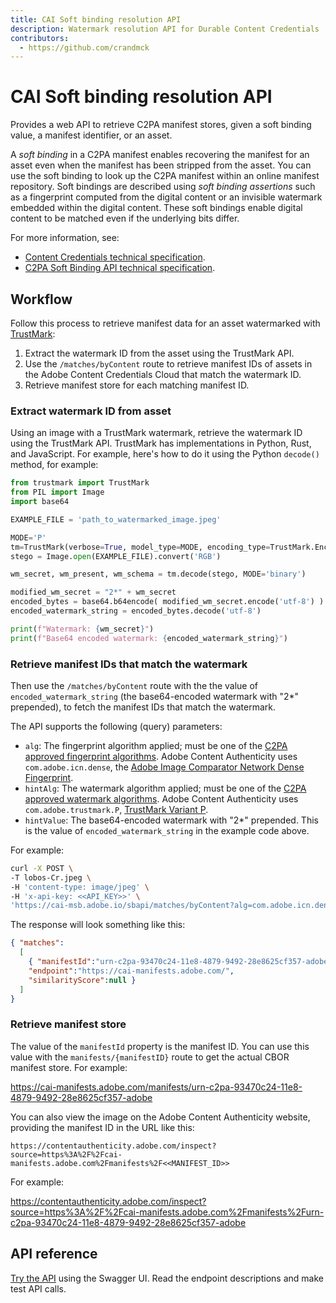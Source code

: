 ```yaml
---
title: CAI Soft binding resolution API
description: Watermark resolution API for Durable Content Credentials
contributors:
  - https://github.com/crandmck 
---
```


<HeroSimple slots="heading, text"/>

# CAI Soft binding resolution API

Provides a web API to retrieve C2PA manifest stores, given a soft binding value, a manifest identifier, or an asset.

A  _soft binding_ in a C2PA manifest enables recovering the manifest for an asset even when the manifest has been stripped from the asset.  You can use the soft binding to look up the C2PA manifest within an online manifest repository. Soft bindings are described using _soft binding assertions_ such as a fingerprint computed from the digital content or an invisible watermark embedded within the digital content. These soft bindings enable digital content to be matched even if the underlying bits differ.

For more information, see:
- [Content Credentials technical specification](https://spec.c2pa.org/specifications/specifications/2.2/specs/C2PA_Specification.html#_soft_bindings).
- [C2PA Soft Binding API technical specification](https://spec.c2pa.org/specifications/specifications/2.2/softbinding/Decoupled.html).

## Workflow

Follow this process to retrieve manifest data for an asset watermarked with [TrustMark](https://opensource.contentauthenticity.org/docs/durable-cr/trustmark-intro):
1. Extract the watermark ID from the asset using the TrustMark API.
1. Use the `/matches/byContent` route to retrieve manifest IDs of assets in the Adobe Content Credentials Cloud that match the watermark ID.
1. Retrieve manifest store for each matching manifest ID. 

### Extract watermark ID from asset 

Using an image with a TrustMark watermark, retrieve the watermark ID using the TrustMark API.  TrustMark has implementations in Python, Rust, and JavaScript.  For example, here's how to do it using the Python `decode()` method, for example:

```py
from trustmark import TrustMark
from PIL import Image
import base64

EXAMPLE_FILE = 'path_to_watermarked_image.jpeg' 

MODE='P'
tm=TrustMark(verbose=True, model_type=MODE, encoding_type=TrustMark.Encoding.BCH_4)
stego = Image.open(EXAMPLE_FILE).convert('RGB')

wm_secret, wm_present, wm_schema = tm.decode(stego, MODE='binary')

modified_wm_secret = "2*" + wm_secret
encoded_bytes = base64.b64encode( modified_wm_secret.encode('utf-8') )
encoded_watermark_string = encoded_bytes.decode('utf-8')

print(f"Watermark: {wm_secret}")
print(f"Base64 encoded watermark: {encoded_watermark_string}")
```

### Retrieve manifest IDs that match the watermark

Then use the `/matches/byContent` route with the the value of `encoded_watermark_string` (the  base64-encoded watermark with "2*" prepended), to fetch the manifest IDs that match the watermark.   

The API supports the following (query) parameters:
- `alg`: The fingerprint algorithm applied; must be one of the [C2PA approved fingerprint algorithms](https://opensource.contentauthenticity.org/docs/durable-cr/sb-algs). Adobe Content Authenticity uses `com.adobe.icn.dense`, the [Adobe Image Comparator Network Dense Fingerprint](https://openaccess.thecvf.com/content/CVPR2021W/WMF/html/Black_Deep_Image_Comparator_Learning_To_Visualize_Editorial_Change_CVPRW_2021_paper.html).
- `hintAlg`: The watermark algorithm applied; must be one of the [C2PA approved watermark algorithms](https://opensource.contentauthenticity.org/docs/durable-cr/sb-algs). Adobe Content Authenticity uses `com.adobe.trustmark.P`, [TrustMark Variant P](https://opensource.contentauthenticity.org/docs/durable-cr/trustmark-intro#variants).
- `hintValue`: The base64-encoded watermark with "2*" prepended. This is the value of `encoded_watermark_string` in the example code above.

For example:

```sh
curl -X POST \
-T lobos-Cr.jpeg \
-H 'content-type: image/jpeg' \
-H 'x-api-key: <<API_KEY>>' \
'https://cai-msb.adobe.io/sbapi/matches/byContent?alg=com.adobe.icn.dense&hintAlg=com.adobe.trustmark.P&hintValue=MioxMDAxMDAxMTAxMTAwMDAxMDAxMTEwMDEwMDExMTAxMDAwMTExMTEwMDEwMTAwMTExMDEwMDAwMTEwMDEwMTEwMTExMA=='
```

The response will look something like this:
```json
{ "matches": 
  [
    { "manifestId":"urn-c2pa-93470c24-11e8-4879-9492-28e8625cf357-adobe",
    "endpoint":"https://cai-manifests.adobe.com/",
    "similarityScore":null }
  ]
}
```

### Retrieve manifest store

The value of the `manifestId` property is the manifest ID.  You can use this value with the `manifests/{manifestID}` route to get the actual CBOR manifest store.  For example:

<https://cai-manifests.adobe.com/manifests/urn-c2pa-93470c24-11e8-4879-9492-28e8625cf357-adobe>

You can also view the image on the Adobe Content Authenticity website, providing the manifest ID in the URL like this:

```
https://contentauthenticity.adobe.com/inspect?source=https%3A%2F%2Fcai-manifests.adobe.com%2Fmanifests%2F<<MANIFEST_ID>>
```

For example:

<https://contentauthenticity.adobe.com/inspect?source=https%3A%2F%2Fcai-manifests.adobe.com%2Fmanifests%2Furn-c2pa-93470c24-11e8-4879-9492-28e8625cf357-adobe>

## API reference

[Try the API](api/index.md) using the Swagger UI. Read the endpoint descriptions and make test API calls.



